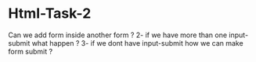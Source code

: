 # Html-Task-2
Can we add form inside another form ? 2- if we have more than one input-submit what happen ? 3- if we dont have input-submit how we can make form submit ?
